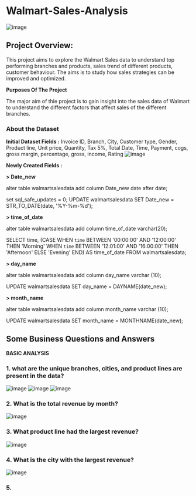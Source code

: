 # Walmart-Sales-Analysis



![image](https://github.com/user-attachments/assets/55beb3af-61b9-4c03-9e0d-b052f247eb80)








## Project Overview:


This project aims to explore the Walmart Sales data to understand top performing branches and products, sales trend of different products, customer behaviour. The aims is to study how sales strategies can be improved and optimized.

**Purposes Of The Project**


The major aim of thie project is to gain insight into the sales data of Walmart to understand the different factors that affect sales of the different branches.

### About the Dataset
**Initial Dataset Fields :** Invoice ID, Branch, City, Customer type,	Gender,	Product line,	Unit price,	Quantity,	Tax 5%,	Total	Date,	Time,	Payment, cogs, gross margin, percentage, gross, income, Rating
![image](https://github.com/user-attachments/assets/c46736ec-fb12-4101-bc75-e1380519e71e)

**Newly Created Fields :**

**> Date_new**

alter table walmartsalesdata add column Date_new date after date;

set sql_safe_updates = 0;
UPDATE walmartsalesdata 
SET 
    Date_new = STR_TO_DATE(date, '%Y-%m-%d');

**> time_of_date**

 alter table walmartsalesdata add column time_of_date varchar(20);

 SELECT 
    time,
    (CASE
        WHEN `time` BETWEEN '00:00:00' AND '12:00:00' THEN 'Morning'
        WHEN `time` BETWEEN '12:01:00' AND '16:00:00' THEN 'Afternoon'
        ELSE 'Evening'
    END) AS time_of_date
FROM
    walmartsalesdata;

**> day_name**

alter table walmartsalesdata add column day_name varchar (10);

UPDATE walmartsalesdata 
SET 
    day_name = DAYNAME(date_new);

**> month_name** 

alter table walmartsalesdata add column month_name varchar (10);

UPDATE walmartsalesdata 
SET 
    month_name = MONTHNAME(date_new);



## Some Business Questions and Answers

**BASIC ANALYSIS**
### 1. what are the unique branches, cities, and product lines are present in the data?
![image](https://github.com/user-attachments/assets/37ba5f21-ed39-428b-9ba0-45edd426283c)
![image](https://github.com/user-attachments/assets/fc061671-8cb0-455a-9993-06ab681d464f)
![image](https://github.com/user-attachments/assets/4495a770-bb46-493b-b4fc-8bc4327a1ebd)



### 2. What is the total revenue by month?
![image](https://github.com/user-attachments/assets/bc80f806-841a-49b5-ac53-d4d49e9e49ce)
### 3. What product line had the largest revenue?
![image](https://github.com/user-attachments/assets/76fb8469-3408-4518-9e76-bc1df043ca8a)
### 4. What is the city with the largest revenue?
![image](https://github.com/user-attachments/assets/a3637f89-793a-47b7-afa7-aa1069668d76)
### 5. 



